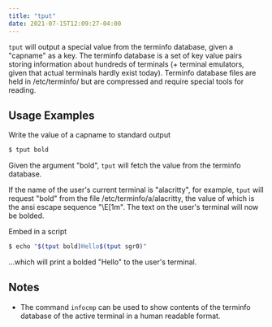 ```yaml
---
title: "tput"
date: 2021-07-15T12:09:27-04:00
---
```


`tput` will output a special value from the terminfo database, given a "capname"
as a key. The terminfo database is a set of key value pairs storing information
about hundreds of terminals (+ terminal emulators, given that actual terminals
hardly exist today). Terminfo database files are held in /etc/terminfo/ but are
compressed and require special tools for reading.

## Usage Examples

Write the value of a capname to standard output

```bash
$ tput bold
```

Given the argument "bold", `tput` will fetch the value from the terminfo
database.

If the name of the user's current terminal is "alacritty", for example, `tput`
will request "bold" from the file /etc/terminfo/a/alacritty, the value of which
is the ansi escape sequence "\E[1m". The text on the user's terminal will now be
bolded.

Embed in a script

```bash
$ echo "$(tput bold)Hello$(tput sgr0)"
```

...which will print a bolded "Hello" to the user's terminal.

## Notes

- The command `infocmp` can be used to show contents of the terminfo database of
  the active terminal in a human readable format.
